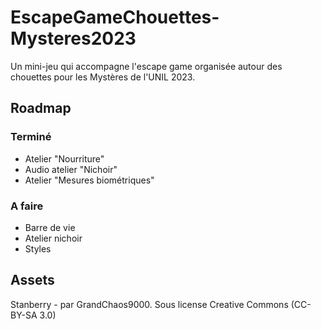 # EscapeGameChouettes-Mysteres2023

Un mini-jeu qui accompagne l'escape game organisée autour des chouettes pour les Mystères de l'UNIL 2023.

## Roadmap
### Terminé
- Atelier "Nourriture"
- Audio atelier "Nichoir"
- Atelier "Mesures biométriques"

### A faire
- Barre de vie
- Atelier nichoir
- Styles


## Assets
Stanberry - par GrandChaos9000. Sous license Creative Commons (CC-BY-SA 3.0)